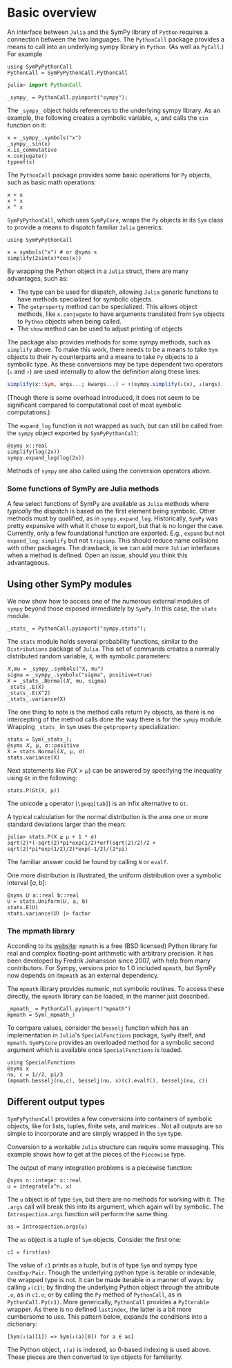 # Basic overview

An interface between `Julia` and the SymPy library of `Python` requires a connection between the two languages. The `PythonCall` package provides a means to  call into an underlying sympy library in `Python`. (As well as `PyCall`.) For example

```@setup overview
using SymPyPythonCall
PythonCall = SymPyPythonCall.PythonCall
```

```julia
julia> import PythonCall
```

```@repl overview
_sympy_ = PythonCall.pyimport("sympy");
```

The `_sympy_` object holds references to the underlying sympy library. As an example, the following creates a symbolic variable, `x`, and calls the `sin` function on it:

```@repl overview
x = _sympy_.symbols("x")
_sympy_.sin(x)
x.is_commutative
x.conjugate()
typeof(x)
```

The `PythonCall` package provides some basic operations for `Py` objects, such as basic math operations:

```@repl overview
x + x
x * x
x ^ x
```

`SymPyPythonCall`, which uses `SymPyCore`, wraps the `Py` objects in its `Sym` class to provide a means to dispatch familiar `Julia` generics:

```@repl overview
using SymPyPythonCall
```

```@repl overview
x = symbols("x") # or @syms x
simplify(2sin(x)*cos(x))
```

By wrapping the Python object in a `Julia` struct, there are many advantages, such as:

* The type can be used for dispatch, allowing `Julia` generic functions to have methods specialized for symbolic objects.
* The `getproperty` method can be specialized. This allows object methods, like `x.conjugate` to have arguments translated from `Sym` objects to `Python` objects when being called.
* The `show` method can be used to adjust printing of objects


The package also provides methods for some sympy methods, such as `simplify` above. To make this work, there needs to be a means to take `Sym` objects to their `Py` counterparts and a means to take `Py` objects to a symbolic type. As these conversions may be type dependent two operators (`↓` and  `↑`) are used internally to allow the definition along these lines:

```julia
simplify(x::Sym, args...; kwargs...) = ↑(sympy.simplify(↓(x), ↓(args)...; ↓(kwargs)...))
```

(Though there is some overhead introduced, it does not seem to be significant compared to computational cost of most symbolic computations.)

The `expand_log` function is not wrapped as such, but can still be called from the `sympy` object exported by `SymPyPythonCall`:

```@repl overview
@syms x::real
simplify(log(2x))
sympy.expand_log(log(2x))
```

Methods of `sympy` are also called using the conversion operators above.

### Some functions of SymPy are Julia methods

A few select functions of SymPy are available as `Julia` methods where *typically* the dispatch is based on the first element being symbolic. Other methods must by qualified, as in `sympy.expand_log`. Historically, `SymPy` was pretty expansive with what it chose to export, but that is no longer the case. Currently, only a few foundational function are exported. E.g., `expand` but not `expand_log`; `simplify` but not `trigsimp`. This should reduce name collisions with other packages. The drawback, is we can add more `Julia`n interfaces when a method is defined. Open an issue, should you think this advantageous.

## Using other SymPy modules

We now show how to access one of the numerous external modules of `sympy` beyond those exposed immediately by `SymPy`. In this case, the `stats` module.


```@repl overview
_stats_ = PythonCall.pyimport("sympy.stats");
```

The `stats` module holds several probability functions, similar to the `Distributions` package of `Julia`. This set of commands creates a normally distributed random variable, `X`, with symbolic parameters:

```@repl overview
𝑋,mu = _sympy_.symbols("X, mu")
sigma = _sympy_.symbols("sigma", positive=true)
X = _stats_.Normal(𝑋, mu, sigma)
_stats_.E(X)
_stats_.E(X^2)
_stats_.variance(X)
```

The one thing to note is the method calls return `Py` objects, as there is no intercepting of the method calls done the way there is for the `sympy` module.  Wrapping `_stats_` in `Sym` uses the `getproperty` specialization:

```@repl overview
stats = Sym(_stats_);
@syms 𝑋, μ, σ::positive
X = stats.Normal(𝑋, μ, σ)
stats.variance(X)
```

Next statements like $P(X > \mu)$ can be answered by specifying the inequality using `Gt` in the following:

```@repl overview
stats.P(Gt(X, μ))
```

The unicode `≧` operator (`\geqq[tab]`) is an infix alternative to `Gt`.

A typical calculation for the normal distribution is the area one or more standard deviations larger than the mean:

```jldoctest overview
julia> stats.P(X ≧ μ + 1 * σ)
sqrt(2)*(-sqrt(2)*pi*exp(1/2)*erf(sqrt(2)/2)/2 + sqrt(2)*pi*exp(1/2)/2)*exp(-1/2)/(2*pi)
```

The familiar  answer could be found by calling `N` or `evalf`.

One more distribution is illustrated, the uniform distribution over a symbolic interval $[a,b]$:

```@repl overview
@syms 𝑈 a::real b::real
U = stats.Uniform(𝑈, a, b)
stats.E(U)
stats.variance(U) |> factor
```

### The mpmath library

According to its [website](https://mpmath.org/):
`mpmath` is a free (BSD licensed) Python library for real and complex floating-point arithmetic with arbitrary precision. It has been developed by Fredrik Johansson since 2007, with help from many contributors.
For Sympy, versions prior to 1.0 included `mpmath`, but SymPy now depends on it`mpmath` as an external dependency.


The `mpmath` library provides numeric, not symbolic routines. To access these directly, the `mpmath` library can be loaded, in the manner just described.

```@repl overview
_mpmath_ = PythonCall.pyimport("mpmath")
mpmath = Sym(_mpmath_)
```

To compare values, consider the `besselj` function which has an implementation in `Julia`'s `SpecialFunctions` package, `SymPy` itself, and `mpmath`. `SymPyCore` provides an overloaded method for a symbolic second argument which is available once `SpecialFunctions` is loaded.

```@repl overview
using SpecialFunctions
@syms x
nu, c = 1//2, pi/3
(mpmath.besselj(nu,c), besselj(nu, x)(c).evalf(), besselj(nu, c))
```



## Different output types

`SymPyPythonCall` provides a few conversions into containers of symbolic objects, like for lists, tuples, finite sets, and matrices
.
Not all outputs are so simple to incorporate and are simply wrapped in the `Sym` type.

Conversion to a workable `Julia` structure can require some massaging. This example shows how to get at the pieces of the `Piecewise` type.

The output of many integration problems is a piecewise function:

```@repl overview
@syms n::integer x::real
u = integrate(x^n, x)
```

The `u` object is of type `Sym`, but there are no methods for working with it. The `.args` call will break this into its argument, which again will by symbolic. The `Introspection.args` function will perform the same thing.

```@repl overview
as = Introspection.args(u)
```

The `as` object is a tuple of `Sym` objects. Consider the first one:

```@repl overview
c1 = first(as)
```

The value of `c1` prints as a tuple, but is of type `Sym` and sympy type `CondExprPair`. Though the underlying python type is iterable or indexable, the wrapped type is not. It can  be made iterable in a manner of ways: by calling `↓(c1)`; by finding the underlying Python object through the attribute `.o`, as in `c1.o`; or by calling the `Py` method of `PythonCall`, as in `PythonCall.Py(c1)`. More generically, `PythonCall` provides a `PyIterable` wrapper. As there is no defined `lastindex`, the latter is a bit more cumbersome to use. This pattern below, expands the conditions into a dictionary:

```@repl overview
[Sym(↓(a)[1]) => Sym(↓(a)[0]) for a ∈ as]
```

The Python object, `↓(a)` is indexed, so 0-based indexing is used above. These pieces are then converted to `Sym` objects for familiarity.
